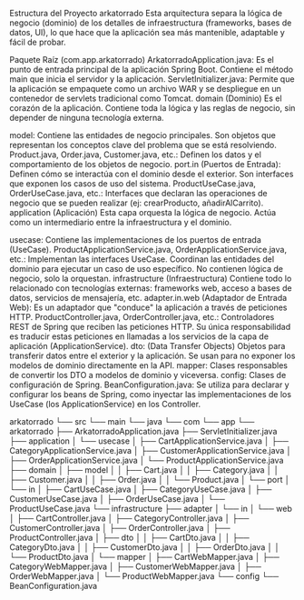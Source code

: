Estructura del Proyecto arkatorrado
Esta arquitectura separa la lógica de negocio (dominio) de los detalles de infraestructura (frameworks, bases de datos, UI), lo que hace que la aplicación sea más mantenible, adaptable y fácil de probar.


Paquete Raíz (com.app.arkatorrado)
ArkatorradoApplication.java: Es el punto de entrada principal de la aplicación Spring Boot. Contiene el método main que inicia el servidor y la aplicación.
ServletInitializer.java: Permite que la aplicación se empaquete como un archivo WAR y se despliegue en un contenedor de servlets tradicional como Tomcat.
domain (Dominio)
Es el corazón de la aplicación. Contiene toda la lógica y las reglas de negocio, sin depender de ninguna tecnología externa.


model: Contiene las entidades de negocio principales. Son objetos que representan los conceptos clave del problema que se está resolviendo.
Product.java, Order.java, Customer.java, etc.: Definen los datos y el comportamiento de los objetos de negocio.
port.in (Puertos de Entrada): Definen cómo se interactúa con el dominio desde el exterior. Son interfaces que exponen los casos de uso del sistema.
ProductUseCase.java, OrderUseCase.java, etc.: Interfaces que declaran las operaciones de negocio que se pueden realizar (ej: crearProducto, añadirAlCarrito).
application (Aplicación)
Esta capa orquesta la lógica de negocio. Actúa como un intermediario entre la infraestructura y el dominio.


usecase: Contiene las implementaciones de los puertos de entrada (UseCase).
ProductApplicationService.java, OrderApplicationService.java, etc.: Implementan las interfaces UseCase. Coordinan las entidades del dominio para ejecutar un caso de uso específico. No contienen lógica de negocio, solo la orquestan.
infrastructure (Infraestructura)
Contiene todo lo relacionado con tecnologías externas: frameworks web, acceso a bases de datos, servicios de mensajería, etc.
adapter.in.web (Adaptador de Entrada Web): Es un adaptador que "conduce" la aplicación a través de peticiones HTTP.
ProductController.java, OrderController.java, etc.: Controladores REST de Spring que reciben las peticiones HTTP. Su única responsabilidad es traducir estas peticiones en llamadas a los servicios de la capa de aplicación (ApplicationService).
dto: (Data Transfer Objects) Objetos para transferir datos entre el exterior y la aplicación. Se usan para no exponer los modelos de dominio directamente en la API.
mapper: Clases responsables de convertir los DTO a modelos de dominio y viceversa.
config: Clases de configuración de Spring.
BeanConfiguration.java: Se utiliza para declarar y configurar los beans de Spring, como inyectar las implementaciones de los UseCase (los ApplicationService) en los Controller.

arkatorrado
└── src
    └── main
        └── java
            └── com
                └── app
                    └── arkatorrado
                        ├── ArkatorradoApplication.java
                        ├── ServletInitializer.java
                        ├── application
                        │   └── usecase
                        │       ├── CartApplicationService.java
                        │       ├── CategoryApplicationService.java
                        │       ├── CustomerApplicationService.java
                        │       ├── OrderApplicationService.java
                        │       └── ProductApplicationService.java
                        ├── domain
                        │   ├── model
                        │   │   ├── Cart.java
                        │   │   ├── Category.java
                        │   │   ├── Customer.java
                        │   │   ├── Order.java
                        │   │   └── Product.java
                        │   └── port
                        │       └── in
                        │           ├── CartUseCase.java
                        │           ├── CategoryUseCase.java
                        │           ├── CustomerUseCase.java
                        │           ├── OrderUseCase.java
                        │           └── ProductUseCase.java
                        └── infrastructure
                            ├── adapter
                            │   └── in
                            │       └── web
                            │           ├── CartController.java
                            │           ├── CategoryController.java
                            │           ├── CustomerController.java
                            │           ├── OrderController.java
                            │           ├── ProductController.java
                            │           ├── dto
                            │           │   ├── CartDto.java
                            │           │   ├── CategoryDto.java
                            │           │   ├── CustomerDto.java
                            │           │   ├── OrderDto.java
                            │           │   └── ProductDto.java
                            │           └── mapper
                            │               ├── CartWebMapper.java
                            │               ├── CategoryWebMapper.java
                            │               ├── CustomerWebMapper.java
                            │               ├── OrderWebMapper.java
                            │               └── ProductWebMapper.java
                            └── config
                                └── BeanConfiguration.java
